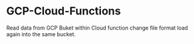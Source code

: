 # GCP-Cloud-Functions
Read data from GCP Buket within Cloud function change file format load again into the same bucket.
